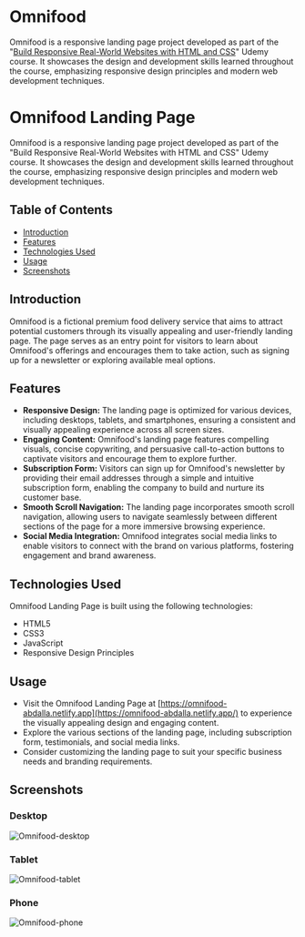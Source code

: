 # Omnifood
Omnifood is a responsive landing page project developed as part of the "[Build Responsive Real-World Websites with HTML and CSS](https://www.udemy.com/course/design-and-develop-a-killer-website-with-html5-and-css3/)" Udemy course. It showcases the design and development skills learned throughout the course, emphasizing responsive design principles and modern web development techniques.


# Omnifood Landing Page

Omnifood is a responsive landing page project developed as part of the "Build Responsive Real-World Websites with HTML and CSS" Udemy course. It showcases the design and development skills learned throughout the course, emphasizing responsive design principles and modern web development techniques.

## Table of Contents

- [Introduction](#introduction)
- [Features](#features)
- [Technologies Used](#technologies-used)
- [Usage](#usage)
- [Screenshots](#screenshots)

## Introduction

Omnifood is a fictional premium food delivery service that aims to attract potential customers through its visually appealing and user-friendly landing page. The page serves as an entry point for visitors to learn about Omnifood's offerings and encourages them to take action, such as signing up for a newsletter or exploring available meal options.

## Features

- **Responsive Design:** The landing page is optimized for various devices, including desktops, tablets, and smartphones, ensuring a consistent and visually appealing experience across all screen sizes.
- **Engaging Content:** Omnifood's landing page features compelling visuals, concise copywriting, and persuasive call-to-action buttons to captivate visitors and encourage them to explore further.
- **Subscription Form:** Visitors can sign up for Omnifood's newsletter by providing their email addresses through a simple and intuitive subscription form, enabling the company to build and nurture its customer base.
- **Smooth Scroll Navigation:** The landing page incorporates smooth scroll navigation, allowing users to navigate seamlessly between different sections of the page for a more immersive browsing experience.
- **Social Media Integration:** Omnifood integrates social media links to enable visitors to connect with the brand on various platforms, fostering engagement and brand awareness.

## Technologies Used

Omnifood Landing Page is built using the following technologies:

- HTML5
- CSS3
- JavaScript
- Responsive Design Principles


## Usage

- Visit the Omnifood Landing Page at [https://omnifood-abdalla.netlify.app](https://omnifood-abdalla.netlify.app/) to experience the visually appealing design and engaging content.
- Explore the various sections of the landing page, including subscription form, testimonials, and social media links.
- Consider customizing the landing page to suit your specific business needs and branding requirements.


## Screenshots

### Desktop
![Omnifood-desktop](https://github.com/abdallagaber/omnifood/assets/48131968/7fe4489c-04d2-482a-8e9f-ae7cf69539b7)

### Tablet
![Omnifood-tablet](https://github.com/abdallagaber/omnifood/assets/48131968/444b5e0c-3b4c-49d4-aff5-5a6ef7795df1)

### Phone
![Omnifood-phone](https://github.com/abdallagaber/omnifood/assets/48131968/fa036771-189b-4ca9-a623-5f16fd887097)

